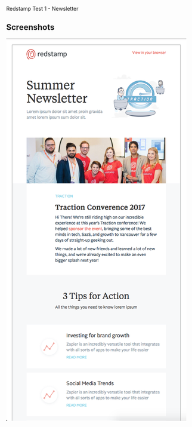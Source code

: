 Redstamp Test 1 - Newsletter

## Screenshots
![sample](https://raw.githubusercontent.com/nTamura/redstamp-email/master/img/screen.png)
